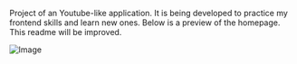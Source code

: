 Project of an Youtube-like application. It is being developed to practice my frontend skills and learn new ones. Below is a preview of the homepage. This readme will be improved.

![Image](https://github.com/thomasalbuquerque/pipe-tube/assets/7840248/bcaf4d55-0d69-4d42-8e97-417893047133)
